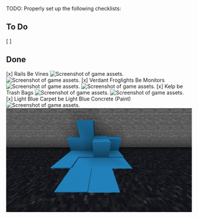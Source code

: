 TODO: Properly set up the following checklists:

## To Do
[ ] 

## Done
[x] Rails Be Vines 
![Screenshot of game assets.](assets/Screenshots/Vines_1.png) 
![Screenshot of game assets.](assets/Screenshots/Vines_2.png) 
[x] Verdant Froglights Be Monitors
![Screenshot of game assets.](assets/Screenshots/Monitors_1.png) 
![Screenshot of game assets.](assets/Screenshots/Monitors_2.png) 
[x] Kelp be Trash Bags
![Screenshot of game assets.](assets/Screenshots/TrashBags_1.png) 
![Screenshot of game assets.](assets/Screenshots/TrashBags_2.png) 
[x] Light Blue Carpet be Light Blue Concrete (Paint)
![Screenshot of game assets.](assets/Screenshots/Carpet_1.png) 
![Screenshot of game assets.](assets/Screenshots/Carpet_2.png) 